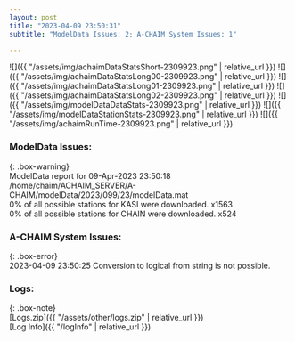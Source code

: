 ```yaml
---
layout: post
title: "2023-04-09 23:50:31"
subtitle: "ModelData Issues: 2; A-CHAIM System Issues: 1"

---
```


![]({{ "/assets/img/achaimDataStatsShort-2309923.png" | relative_url }})
![]({{ "/assets/img/achaimDataStatsLong00-2309923.png" | relative_url }})
![]({{ "/assets/img/achaimDataStatsLong01-2309923.png" | relative_url }})
![]({{ "/assets/img/achaimDataStatsLong02-2309923.png" | relative_url }})
![]({{ "/assets/img/modelDataDataStats-2309923.png" | relative_url }})
![]({{ "/assets/img/modelDataStationStats-2309923.png" | relative_url }})
![]({{ "/assets/img/achaimRunTime-2309923.png" | relative_url }})


### ModelData Issues:  
  
{: .box-warning}  
 ModelData report for 09-Apr-2023 23:50:18   
 /home/chaim/ACHAIM_SERVER/A-CHAIM/modelData/2023/099/23/modelData.mat   
 0% of all possible stations for KASI were downloaded. x1563   
 0% of all possible stations for CHAIN were downloaded. x524   
  
### A-CHAIM System Issues:  
  
{: .box-error}  
2023-04-09 23:50:25 Conversion to logical from string is not possible.  

### Logs:  
  
{: .box-note}  
[Logs.zip]({{ "/assets/other/logs.zip" | relative_url }})  
[Log Info]({{ "/logInfo" | relative_url }})  
